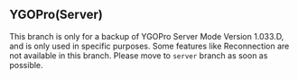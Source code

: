 ## YGOPro(Server)

This branch is only for a backup of YGOPro Server Mode Version 1.033.D, and is only used in specific purposes.
Some features like Reconnection are not available in this branch. Please move to `server` branch as soon as possible.
